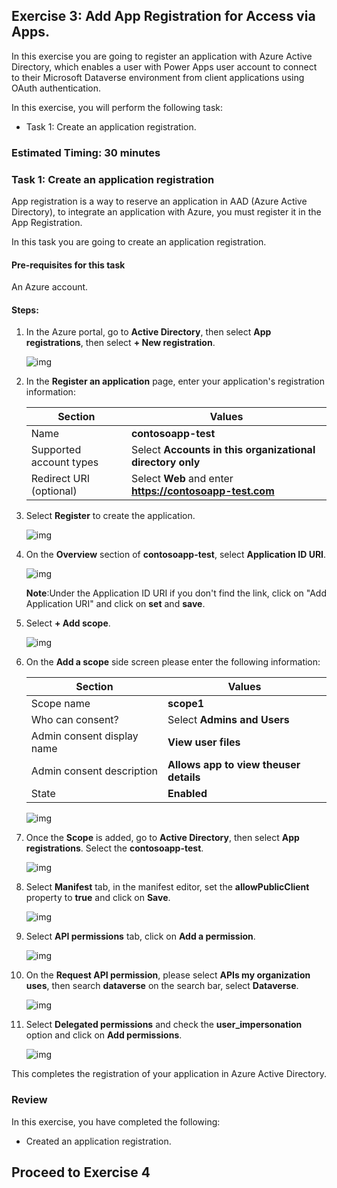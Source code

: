 
## Exercise 3: Add App Registration for Access via Apps.

In this exercise you are going to register an application with Azure Active Directory, which enables a user with Power Apps user account to connect to their Microsoft Dataverse environment from client applications using OAuth authentication.

In this exercise, you will perform the following task:

+ Task 1: Create an application registration.

### Estimated Timing: 30 minutes

### Task 1: Create an application registration

App registration is a way to reserve an application in AAD (Azure Active Directory), to integrate an application with Azure, you must register it in the App Registration.

In this task you are going to create an application registration.

#### Pre-requisites for this task

An Azure account.

#### Steps:

1. In the Azure portal, go to **Active Directory**, then select **App registrations**, then select **+ New registration**.

    ![img](../media/appr1.png)

2. In the **Register an application** page, enter your application's registration information:

    | Section | Values |
    | ------- | ------ |
    | Name | **contosoapp-test** |
    | Supported account types | Select **Accounts in this organizational directory only** |
    | Redirect URI (optional) | Select **Web** and enter **https://contosoapp-test.com** |
    
3. Select **Register** to create the application. 

    ![img](../media/appr2.png)
    
4. On the **Overview** section of **contosoapp-test**, select **Application ID URI**.

    ![img](../media/appr3.png)
    
    **Note**:Under the Application ID URI if you don't find the link, click on "Add Application URI" and click on **set** and **save**. 

5. Select **+ Add scope**.

    ![img](../media/appr4.png)

6. On the **Add a scope** side screen please enter the following information:
  
    | Section | Values |
    | ------- | ------ |
    | Scope name | **scope1** |
    | Who can consent? | Select **Admins and Users** |
    | Admin consent display name | **View user files** |
    | Admin consent description | **Allows app to view theuser details** |
    | State | **Enabled** |
   
    ![img](../media/appr5.png)

7. Once the **Scope** is added, go to **Active Directory**, then select **App registrations**. Select the **contosoapp-test**.

    ![img](../media/appr6.png)

9. Select **Manifest** tab, in the manifest editor, set the **allowPublicClient** property to **true** and click on **Save**.

    ![img](../media/appr7.png)

10. Select **API permissions** tab, click on **Add a permission**.

    ![img](../media/appr8.png)

11. On the **Request API permission**, please select **APIs my organization uses**, then search **dataverse** on the search bar, select **Dataverse**.

    ![img](../media/appr9.png)

12. Select **Delegated permissions** and check the **user_impersonation** option and click on **Add permissions**.

    ![img](../media/appr10.png)

This completes the registration of your application in Azure Active Directory.

### Review

In this exercise, you have completed the following:

- Created an application registration.

## Proceed to Exercise 4












